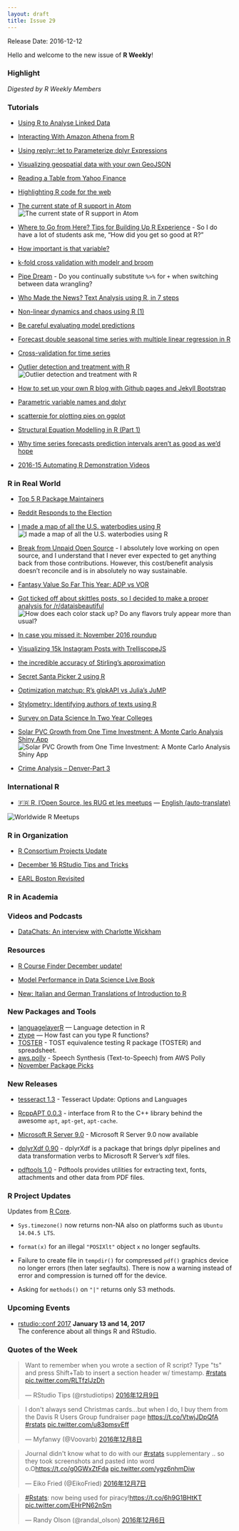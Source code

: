 ```yaml
---
layout: draft
title: Issue 29
---
```


Release Date: 2016-12-12

Hello and welcome to the new issue of **R Weekly**!

### Highlight

*Digested by R Weekly Members*


### Tutorials

+ [Using R to Analyse Linked Data](https://medium.swirrl.com/using-r-to-analyse-linked-data-7225eefe2eb8#.p2xkhpn9n)
+ [Interacting With Amazon Athena from R](https://rud.is/b/2016/12/05/interacting-with-amazon-athena-from-r/)

+ [Using replyr::let to Parameterize dplyr Expressions](http://www.win-vector.com/blog/2016/12/using-replyrlet-to-parameterize-dplyr-expressions/)
+ [Visualizing geospatial data with your own GeoJSON](https://blog.exploratory.io/visualizing-geospatial-data-with-your-own-geojson-f96dde0f6296#.mxbk1gnix)

+ [Reading a Table from Yahoo Finance](http://www.copula.de/2016/12/reading-table-from-yahoo-finance.html)
+ [Highlighting R code for the web](http://hagutierrezro.blogspot.com/2016/12/highlighting-r-code-for-web.html)
+ [The current state of R support in Atom](https://haroldpimentel.wordpress.com/2016/11/28/the-current-state-of-r-support-in-atom/)
![The current state of R support in Atom](https://haroldpimentel.files.wordpress.com/2016/11/autocomplete-r.png)
+ [Where to Go from Here? Tips for Building Up R Experience](https://ntguardian.wordpress.com/2016/12/08/where-to-go-from-here-tips-r-experience/) - So I do have a lot of students ask me, “How did you get so good at R?”

+ [How important is that variable?](http://hagutierrezro.blogspot.com/2016/12/how-important-is-that-variable.html)
+ [k-fold cross validation with modelr and broom](http://drsimonj.svbtle.com/k-fold-cross-validation-with-modelr-and-broom)
+ [Pipe Dream](https://dariustg.github.io/2016/12/pipe-dream.html) - Do you continually substitute `%>%` for `+` when switching between data wrangling?
+ [Who Made the News? Text Analysis using R, in 7 steps](https://www.r-bloggers.com/outlier-detection-and-treatment-with-r/)

+ [Non-linear dynamics and chaos using R (1)](http://a-blog-from-sydney.blogspot.com/2016/12/non-linear-dynamics-and-chaos-using-r-1.html)
+ [Be careful evaluating model predictions](http://www.win-vector.com/blog/2016/12/be-careful-evaluating-model-predictions/)
+ [Forecast double seasonal time series with multiple linear regression in R](http://petolau.github.io/Forecast-double-seasonal-time-series-with-multiple-linear-regression-in-R/)
+ [Cross-validation for time series](http://robjhyndman.com/hyndsight/tscv/)
+ [Outlier detection and treatment with R](http://datascienceplus.com/outlier-detection-and-treatment-with-r/)
![Outlier detection and treatment with R](https://i2.wp.com/datascienceplus.com/wp-content/uploads/2016/12/cooks_distance_plot.png)
+ [How to set up your own R blog with Github pages and Jekyll Bootstrap](https://shiring.github.io/blogging/2016/12/04/diy_your_own_blog)
+ [Parametric variable names and dplyr](http://www.win-vector.com/blog/2016/12/parametric-variable-names-and-dplyr/)
+ [scatterpie for plotting pies on ggplot](https://guangchuangyu.github.io/2016/12/scatterpie-for-plotting-pies-on-ggplot)

+ [Structural Equation Modelling in R (Part 1)](http://pachamaltese.github.io/sem_r_part_1.html)
+ [Why time series forecasts prediction intervals aren’t as good as we’d hope](http://ellisp.github.io/blog/2016/12/07/arima-prediction-intervals)

+ [2016-15  Automating R Demonstration Videos](http://stattech.wordpress.fos.auckland.ac.nz/2016-15-automating-r-demonstration-videos/)

### R in Real World

+ [Top 5 R Package Maintainers](https://www.datacamp.com/community/blog/top-5-r-package-maintainers)
+ [Reddit Responds to the Election](http://juliasilge.com/blog/Reddit-Responds/)
+ [I made a map of all the U.S. waterbodies using R](https://www.reddit.com/r/dataisbeautiful/comments/5h00k7/i_made_a_map_of_all_the_us_waterbodies_using_r_oc/?sort=old)
![I made a map of all the U.S. waterbodies using R](https://i.redditmedia.com/MTW5mF73dAxgSF0BBgtwnTbJ6hYMckQJK1HmyinFwBA.jpg?w=1024&s=63fb55eac9c55916742516bfaf1b2c18)
+ [Break from Unpaid Open Source](http://www.buildingwidgets.com/blog/2016/12/9/bhkisodyhvttcub1mvz10fc5ow2no2) - I absolutely love working on open source, and I understand that I never ever expected to get anything back from those contributions. However, this cost/benefit analysis doesn’t reconcile and is in absolutely no way sustainable.
+ [Fantasy Value So Far This Year: ADP vs VOR](http://jessepiburn.com/2016/12/fantasy-value-so-far-this-year-adp-vs-vor/)
+ [Got ticked off about skittles posts, so I decided to make a proper analysis for /r/dataisbeautiful](https://imgur.com/gallery/uy3MN)
![How does each color stack up? Do any flavors truly appear more than usual?](https://cdn.rawgit.com/zonination/skittles/701f9a2b0b7d0fbd0e08bd5fa4afb0818c3832bf/skit4.png)

+ [In case you missed it: November 2016 roundup](http://blog.revolutionanalytics.com/2016/12/in-case-you-missed-it-november-2016-roundup.html)
+ [Visualizing 15k Instagram Posts with TrelliscopeJS](http://ryanhafen.com/blog/insta-trelliscopejs)
+ [the incredible accuracy of Stirling’s approximation](https://xianblog.wordpress.com/2016/12/07/the-incredible-accuracy-of-stirlings-approximation/)

+ [Secret Santa Picker 2 using R](https://thepracticalr.wordpress.com/2016/12/07/secret-santa-picker-2-using-r/)
+ [Optimization matchup: R’s glpkAPI vs Julia’s JuMP](http://rsnippets.blogspot.com/2016/12/optimization-matchup-rs-glpkapi-vs.html)
+ [Stylometry: Identifying authors of texts using R](http://blog.revolutionanalytics.com/2016/12/stylometry.html)
+ [Survey on Data Science In Two Year Colleges](https://rud.is/b/2016/12/06/survey-on-data-science-in-two-year-colleges/)

+ [Solar PVC Growth from One Time Investment:  A Monte Carlo Analysis Shiny App](http://adventuresindata.blogspot.com/2016/12/solar-pvc-growth-from-one-time.html)
![Solar PVC Growth from One Time Investment:  A Monte Carlo Analysis Shiny App](https://2.bp.blogspot.com/-Xwt3k8QUZbs/WERvswamI4I/AAAAAAAAA30/bNg4HH9lp1w0u8OBwueyZfO1jCUP21-igCLcB/s640/SolarMC.PNG)

+ [Crime Analysis – Denver-Part 3](https://stoltzmaniac.com/crime-analysis-denver-part-3/)

### International R

+ [:fr: R, l’Open Source, les RUG et les meetups](http://www.thinkr.fr/r-open-source-rug-meetup/) — [English (auto-translate)](http://translate.google.com/translate?hl=&sl=fr&tl=en&u=http%3A%2F%2Fwww.thinkr.fr%2Fr-open-source-rug-meetup%2F&sandbox=1)

![Worldwide R Meetups](https://cdn.rawgit.com/rweekly/image/master/2016-12-12/meetups-r-world.jpeg)

### R in Organization

+ [R Consortium Projects Update](http://blog.revolutionanalytics.com/2016/12/r-consortium-projects-update.html)

+ [December 16 RStudio Tips and Tricks](https://www.rstudio.com/rviews/2016/12/09/december-16-rstudio-tips-and-tricks/)

+ [EARL Boston Revisited](http://www.mango-solutions.com/wp/2016/12/earl-boston-revisited/)

### R in Academia




### Videos and Podcasts

+ [DataChats: An interview with Charlotte Wickham](https://www.datacamp.com/community/blog/datachats-an-interview-with-charlotte-wickham)

### Resources

+ [R Course Finder December update!](http://r-exercises.com/2016/12/03/r-course-finder-updated-again/)
+ [Model Performance in Data Science Live Book](http://blog.datascienceheroes.com/model-performance-in-data-science-live-book/)

+ [New: Italian and German Translations of Introduction to R](http://www.datacamp.com/community/blog/new-italian-and-german-translations-of-introduction-to-r)



### New Packages and Tools

+ [languagelayerR](https://github.com/ColinFay/languagelayerR)  — Language detection in R
+ [ztype](https://github.com/ThinkRstat/ztype)  — How fast can you type R functions?
+ [TOSTER](http://www.win-vector.com/blog/2016/12/be-careful-evaluating-model-predictions/) - TOST equivalence testing R package (TOSTER) and spreadsheet.
+ [aws.polly](https://github.com/cloudyr/aws.polly) - Speech Synthesis (Text-to-Speech) from AWS Polly
+ [November Package Picks](https://www.rstudio.com/rviews/2016/12/07/november-package-picks/)

### New Releases

+ [tesseract 1.3](http://ropensci.org/blog/technotes/2016/12/08/tesseract-13) - Tesseract Update: Options and Languages

+ [RcppAPT 0.0.3](http://dirk.eddelbuettel.com/blog/2016/12/07#rcppapt_0.0.3) - interface from R to the C++ library behind the awesome `apt`, `apt-get`, `apt-cache`.
+ [Microsoft R Server 9.0](http://blog.revolutionanalytics.com/2016/12/microsoft-r-server-90-now-available.html) - Microsoft R Server 9.0 now available
+ [dplyrXdf 0.90](http://blog.revolutionanalytics.com/2016/12/dplyrxdf-090-now-available.html) - dplyrXdf is a package that brings dplyr pipelines and data transformation verbs to Microsoft R Server’s xdf files.
+ [pdftools 1.0](https://ropensci.org/blog/technotes/2016/12/09/pdftools-10) - Pdftools provides utilities for extracting text, fonts, attachments and other data from PDF files. 

### R Project Updates

Updates from [R Core](http://developer.r-project.org/blosxom.cgi/R-devel/NEWS).

+ `Sys.timezone()` now returns non-NA also on platforms such as `Ubuntu 14.04.5 LTS`.

+ `format(x)` for an illegal `"POSIXlt"` object `x` no longer segfaults.

+  Failure to create file in `tempdir()` for compressed `pdf()` graphics device no longer errors (then later segfaults). There is now a warning instead of error and compression is turned off for the device.

+ Asking for `methods()` on `"|"` returns only S3 methods.


### Upcoming Events

+ [rstudio::conf 2017](https://www.rstudio.com/conference/)  **January 13 and 14, 2017** <br>
The conference about all things R and RStudio.<br /> 


### Quotes of the Week

<blockquote class="twitter-tweet" data-lang="zh-cn"><p lang="en" dir="ltr">Want to remember when you wrote a section of R script? Type &quot;ts&quot; and press Shift+Tab to insert a section header w/ timestamp. <a href="https://twitter.com/hashtag/rstats?src=hash">#rstats</a> <a href="https://t.co/RLTfzlJzDh">pic.twitter.com/RLTfzlJzDh</a></p>&mdash; RStudio Tips (@rstudiotips) <a href="https://twitter.com/rstudiotips/status/807278080750284800">2016年12月9日</a></blockquote>

<blockquote class="twitter-tweet" data-lang="zh-cn"><p lang="en" dir="ltr">I don&#39;t always send Christmas cards...but when I do, I buy them from the Davis R Users Group fundraiser page <a href="https://t.co/VtwjJDpQfA">https://t.co/VtwjJDpQfA</a> <a href="https://twitter.com/hashtag/rstats?src=hash">#rstats</a> <a href="https://t.co/u83pmsvEff">pic.twitter.com/u83pmsvEff</a></p>&mdash; Myfanwy (@Voovarb) <a href="https://twitter.com/Voovarb/status/806722829177630720">2016年12月8日</a></blockquote>

<blockquote class="twitter-tweet" data-lang="zh-cn"><p lang="en" dir="ltr">Journal didn&#39;t know what to do with our <a href="https://twitter.com/hashtag/rstats?src=hash">#rstats</a> supplementary .. so they took screenshots and pasted into word o.O<a href="https://t.co/g0GWxZtFda">https://t.co/g0GWxZtFda</a> <a href="https://t.co/ygz6nhmDiw">pic.twitter.com/ygz6nhmDiw</a></p>&mdash; Eiko Fried (@EikoFried) <a href="https://twitter.com/EikoFried/status/806647708853346306">2016年12月7日</a></blockquote>

<blockquote class="twitter-tweet" data-lang="zh-cn"><p lang="en" dir="ltr"><a href="https://twitter.com/hashtag/Rstats?src=hash">#Rstats</a>: now being used for piracy!<a href="https://t.co/6h9G1BHtKT">https://t.co/6h9G1BHtKT</a> <a href="https://t.co/EHrPN62nSm">pic.twitter.com/EHrPN62nSm</a></p>&mdash; Randy Olson (@randal_olson) <a href="https://twitter.com/randal_olson/status/806171942659260416">2016年12月6日</a></blockquote>
